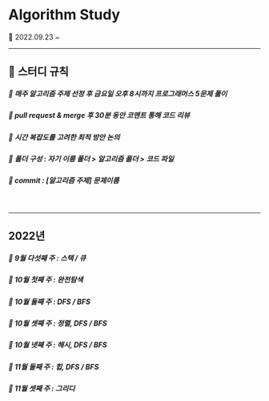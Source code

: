 # Algorithm Study
🌱 2022.09.23 ~
<br>

---

## 📝 스터디 규칙  

##### 📍  매주 알고리즘 주제 선정 후 금요일 오후 8시까지 프로그래머스 5문제 풀이 
##### 📍  pull request & merge 후 30분 동안 코멘트 통해 코드 리뷰 
##### 📍  시간 복잡도를 고려한 최적 방안 논의  
##### 📍  폴더 구성 : 자기 이름 폴더 > 알고리즘 폴더 > 코드 파일
##### 📍  commit : [알고리즘 주제] 문제이름  

<br>

---
## 2022년 
#####  📀 9월 다섯째 주 : 스택 / 큐
#####  📀 10월 첫째 주 : 완전탐색
#####  📀 10월 둘째 주 : DFS / BFS 
#####  📀 10월 셋째 주 : 정렬, DFS / BFS
#####  📀 10월 넷째 주 : 해시, DFS / BFS
#####  📀 11월 둘째 주 : 힙, DFS / BFS
#####  📀 11월 셋째 주 : 그리디
